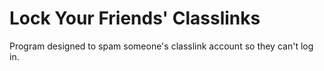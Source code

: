# Lock Your Friends' Classlinks
Program designed to spam someone's classlink account so they can't log in. 
